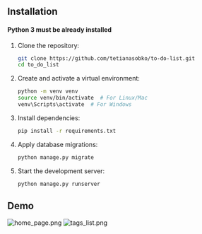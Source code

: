 ## Installation
#### Python 3 must be already installed
1. Clone the repository:
   ```bash
   git clone https://github.com/tetianasobko/to-do-list.git
   cd to_do_list
2. Create and activate a virtual environment:
   ```bash
   python -m venv venv
   source venv/bin/activate  # For Linux/Mac
   venv\Scripts\activate  # For Windows
3. Install dependencies:
    ```bash
   pip install -r requirements.txt

4. Apply database migrations:
    ```bash
   python manage.py migrate
5. Start the development server:
    ```bash
   python manage.py runserver

## Demo
![home_page.png](home_page.png)
![tags_list.png](tags_list.png)
